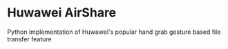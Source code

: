 # Huwawei AirShare
Python implementation of Huwawei's popular hand grab gesture based file transfer feature